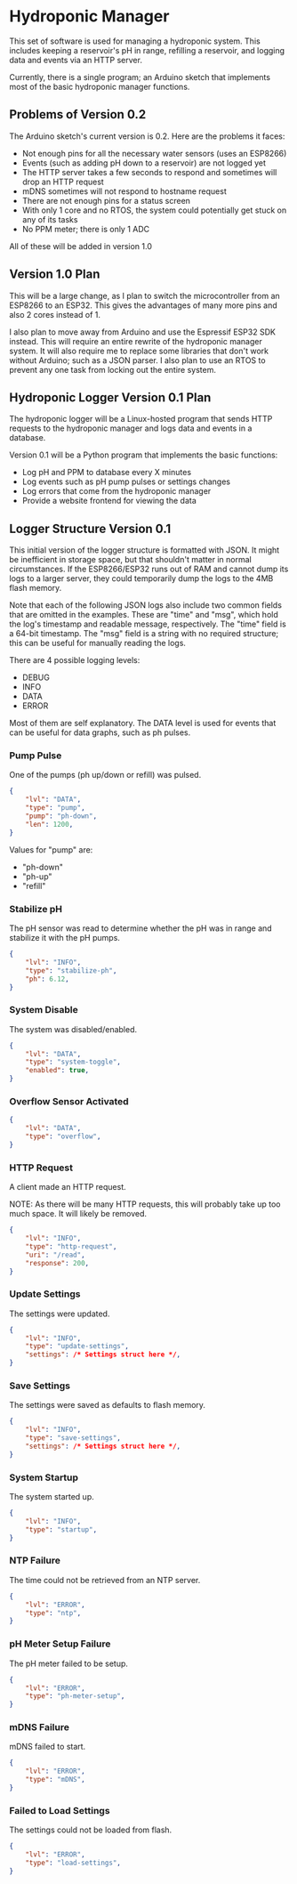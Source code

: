 # Hydroponic Manager

This set of software is used for managing a hydroponic system. This includes
keeping a reservoir's pH in range, refilling a reservoir, and logging data
and events via an HTTP server.

Currently, there is a single program; an Arduino sketch that implements most of the basic hydroponic manager functions.

## Problems of Version 0.2

The Arduino sketch's current version is 0.2. Here are the problems it faces:

* Not enough pins for all the necessary water sensors (uses an ESP8266)
* Events (such as adding pH down to a reservoir) are not logged yet
* The HTTP server takes a few seconds to respond and sometimes will drop an HTTP request
* mDNS sometimes will not respond to hostname request
* There are not enough pins for a status screen
* With only 1 core and no RTOS, the system could potentially get stuck on any of its tasks
* No PPM meter; there is only 1 ADC

All of these will be added in version 1.0

## Version 1.0 Plan

This will be a large change, as I plan to switch the microcontroller from an ESP8266 to
an ESP32. This gives the advantages of many more pins and also 2 cores instead of 1.

I also plan to move away from Arduino and use the Espressif ESP32 SDK instead. This will
require an entire rewrite of the hydroponic manager system. It will also require me to
replace some libraries that don't work without Arduino; such as a JSON parser. I also
plan to use an RTOS to prevent any one task from locking out the entire system.

## Hydroponic Logger Version 0.1 Plan

The hydroponic logger will be a Linux-hosted program that sends HTTP requests to the
hydroponic manager and logs data and events in a database.

Version 0.1 will be a Python program that implements the basic functions:

* Log pH and PPM to database every X minutes
* Log events such as pH pump pulses or settings changes
* Log errors that come from the hydroponic manager
* Provide a website frontend for viewing the data

## Logger Structure Version 0.1

This initial version of the logger structure is formatted with JSON. It might be
inefficient in storage space, but that shouldn't matter in normal circumstances.
If the ESP8266/ESP32 runs out of RAM and cannot dump its logs to a larger server,
they could temporarily dump the logs to the 4MB flash memory.

Note that each of the following JSON logs also include two common fields that are
omitted in the examples. These are "time" and "msg", which hold the log's timestamp
and readable message, respectively. The "time" field is a 64-bit timestamp. The
"msg" field is a string with no required structure; this can be useful for manually
reading the logs.

There are 4 possible logging levels:

* DEBUG
* INFO
* DATA
* ERROR

Most of them are self explanatory. The DATA level is used for events that can be useful
for data graphs, such as ph pulses.

### Pump Pulse

One of the pumps (ph up/down or refill) was pulsed.

```json
{
    "lvl": "DATA",
    "type": "pump",
    "pump": "ph-down",
    "len": 1200,
}
```

Values for "pump" are:

* "ph-down"
* "ph-up"
* "refill"

### Stabilize pH

The pH sensor was read to determine whether the pH was in range and stabilize it with
the pH pumps.

```json
{
    "lvl": "INFO",
    "type": "stabilize-ph",
    "ph": 6.12,
}
```

### System Disable

The system was disabled/enabled.

```json
{
    "lvl": "DATA",
    "type": "system-toggle",
    "enabled": true,
}
```

### Overflow Sensor Activated

```json
{
    "lvl": "DATA",
    "type": "overflow",
}
```

### HTTP Request

A client made an HTTP request.

NOTE: As there will be many HTTP requests, this will probably take up too much space.
      It will likely be removed.

```json
{
    "lvl": "INFO",
    "type": "http-request",
    "uri": "/read",
    "response": 200,
}
```

### Update Settings

The settings were updated.

```json
{
    "lvl": "INFO",
    "type": "update-settings",
    "settings": /* Settings struct here */,
}
```

### Save Settings

The settings were saved as defaults to flash memory.

```json
{
    "lvl": "INFO",
    "type": "save-settings",
    "settings": /* Settings struct here */,
}
```

### System Startup

The system started up.

```json
{
    "lvl": "INFO",
    "type": "startup",
}
```

### NTP Failure

The time could not be retrieved from an NTP server.

```json
{
    "lvl": "ERROR",
    "type": "ntp",
}
```

### pH Meter Setup Failure

The pH meter failed to be setup.

```json
{
    "lvl": "ERROR",
    "type": "ph-meter-setup",
}
```

### mDNS Failure

mDNS failed to start.

```json
{
    "lvl": "ERROR",
    "type": "mDNS",
}
```

### Failed to Load Settings

The settings could not be loaded from flash.

```json
{
    "lvl": "ERROR",
    "type": "load-settings",
}
```
